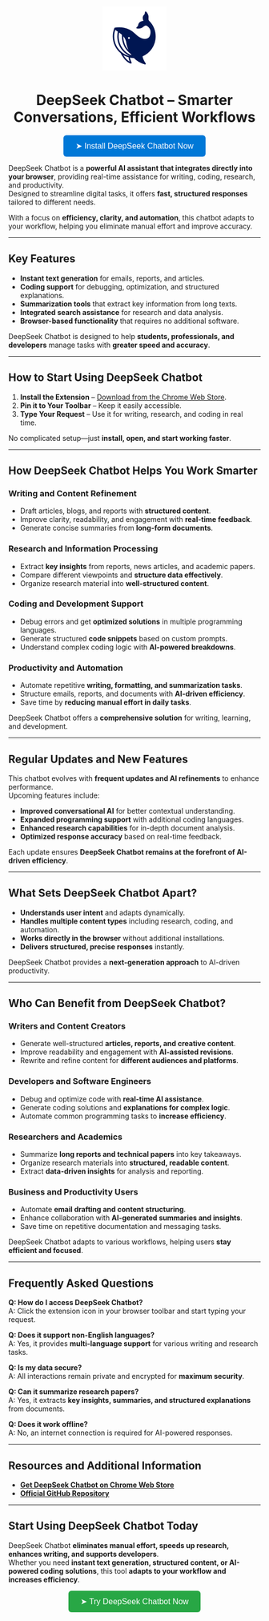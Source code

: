 <p align="center">
  <img src="assets/icon128.png" alt="DeepSeek Chatbot Icon" width="128">
</p>

<h1 align="center">DeepSeek Chatbot – Smarter Conversations, Efficient Workflows</h1>

<p align="center">
  <a href="https://chromewebstore.google.com/detail/deepseek-%D1%87%D0%B0%D1%82-%D0%B1%D0%BE%D1%82/pdelkboclbhloajmmkeklnnmabpkdaai" target="_blank">
    <button style="background-color:#0078D7; border:none; padding:12px 24px; font-size:16px; color:white; border-radius:6px; cursor:pointer;">
      ➤ Install DeepSeek Chatbot Now
    </button>
  </a>
</p>

DeepSeek Chatbot is a **powerful AI assistant that integrates directly into your browser**, providing real-time assistance for writing, coding, research, and productivity.  
Designed to streamline digital tasks, it offers **fast, structured responses** tailored to different needs.

With a focus on **efficiency, clarity, and automation**, this chatbot adapts to your workflow, helping you eliminate manual effort and improve accuracy.

---

## Key Features  

- **Instant text generation** for emails, reports, and articles.  
- **Coding support** for debugging, optimization, and structured explanations.  
- **Summarization tools** that extract key information from long texts.  
- **Integrated search assistance** for research and data analysis.  
- **Browser-based functionality** that requires no additional software.  

DeepSeek Chatbot is designed to help **students, professionals, and developers** manage tasks with **greater speed and accuracy**.

---

## How to Start Using DeepSeek Chatbot  

1. **Install the Extension** – [Download from the Chrome Web Store](https://chromewebstore.google.com/detail/deepseek-%D1%87%D0%B0%D1%82-%D0%B1%D0%BE%D1%82/pdelkboclbhloajmmkeklnnmabpkdaai).  
2. **Pin it to Your Toolbar** – Keep it easily accessible.  
3. **Type Your Request** – Use it for writing, research, and coding in real time.  

No complicated setup—just **install, open, and start working faster**.

---

## How DeepSeek Chatbot Helps You Work Smarter  

### Writing and Content Refinement  
- Draft articles, blogs, and reports with **structured content**.  
- Improve clarity, readability, and engagement with **real-time feedback**.  
- Generate concise summaries from **long-form documents**.  

### Research and Information Processing  
- Extract **key insights** from reports, news articles, and academic papers.  
- Compare different viewpoints and **structure data effectively**.  
- Organize research material into **well-structured content**.  

### Coding and Development Support  
- Debug errors and get **optimized solutions** in multiple programming languages.  
- Generate structured **code snippets** based on custom prompts.  
- Understand complex coding logic with **AI-powered breakdowns**.  

### Productivity and Automation  
- Automate repetitive **writing, formatting, and summarization tasks**.  
- Structure emails, reports, and documents with **AI-driven efficiency**.  
- Save time by **reducing manual effort in daily tasks**.  

DeepSeek Chatbot offers a **comprehensive solution** for writing, learning, and development.

---

## Regular Updates and New Features  

This chatbot evolves with **frequent updates and AI refinements** to enhance performance.  
Upcoming features include:  

- **Improved conversational AI** for better contextual understanding.  
- **Expanded programming support** with additional coding languages.  
- **Enhanced research capabilities** for in-depth document analysis.  
- **Optimized response accuracy** based on real-time feedback.  

Each update ensures **DeepSeek Chatbot remains at the forefront of AI-driven efficiency**.

---

## What Sets DeepSeek Chatbot Apart?  

- **Understands user intent** and adapts dynamically.  
- **Handles multiple content types** including research, coding, and automation.  
- **Works directly in the browser** without additional installations.  
- **Delivers structured, precise responses** instantly.  

DeepSeek Chatbot provides a **next-generation approach** to AI-driven productivity.

---

## Who Can Benefit from DeepSeek Chatbot?  

### Writers and Content Creators  
- Generate well-structured **articles, reports, and creative content**.  
- Improve readability and engagement with **AI-assisted revisions**.  
- Rewrite and refine content for **different audiences and platforms**.  

### Developers and Software Engineers  
- Debug and optimize code with **real-time AI assistance**.  
- Generate coding solutions and **explanations for complex logic**.  
- Automate common programming tasks to **increase efficiency**.  

### Researchers and Academics  
- Summarize **long reports and technical papers** into key takeaways.  
- Organize research materials into **structured, readable content**.  
- Extract **data-driven insights** for analysis and reporting.  

### Business and Productivity Users  
- Automate **email drafting and content structuring**.  
- Enhance collaboration with **AI-generated summaries and insights**.  
- Save time on repetitive documentation and messaging tasks.  

DeepSeek Chatbot adapts to various workflows, helping users **stay efficient and focused**.

---

## Frequently Asked Questions  

**Q: How do I access DeepSeek Chatbot?**  
A: Click the extension icon in your browser toolbar and start typing your request.  

**Q: Does it support non-English languages?**  
A: Yes, it provides **multi-language support** for various writing and research tasks.  

**Q: Is my data secure?**  
A: All interactions remain private and encrypted for **maximum security**.  

**Q: Can it summarize research papers?**  
A: Yes, it extracts **key insights, summaries, and structured explanations** from documents.  

**Q: Does it work offline?**  
A: No, an internet connection is required for AI-powered responses.  

---

## Resources and Additional Information  

- **[Get DeepSeek Chatbot on Chrome Web Store](https://chromewebstore.google.com/detail/deepseek-%D1%87%D0%B0%D1%82-%D0%B1%D0%BE%D1%82/pdelkboclbhloajmmkeklnnmabpkdaai)**  
- **[Official GitHub Repository](https://github.com/egmalt/deepseek-chatbot)**  

---

## Start Using DeepSeek Chatbot Today  

DeepSeek Chatbot **eliminates manual effort, speeds up research, enhances writing, and supports developers**.  
Whether you need **instant text generation, structured content, or AI-powered coding solutions**, this tool **adapts to your workflow and increases efficiency**.

<p align="center">
  <a href="[https://chromewebstore.google.com/detail/deepseek/gohgeedemmaohocbaccllpkabadoogpl](https://chromewebstore.google.com/detail/deepseek-%D1%87%D0%B0%D1%82-%D0%B1%D0%BE%D1%82/pdelkboclbhloajmmkeklnnmabpkdaai)" target="_blank">
    <button style="background-color:#28A745; border:none; padding:12px 24px; font-size:16px; color:white; border-radius:6px; cursor:pointer;">
      ➤ Try DeepSeek Chatbot Now
    </button>
  </a>
</p>
